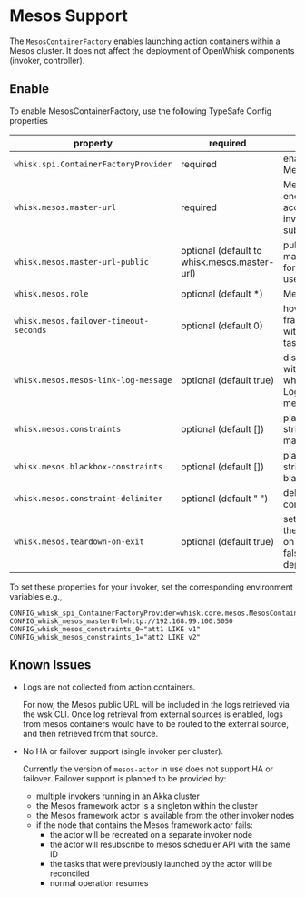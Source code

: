 <!--
#
# Licensed to the Apache Software Foundation (ASF) under one or more
# contributor license agreements.  See the NOTICE file distributed with
# this work for additional information regarding copyright ownership.
# The ASF licenses this file to You under the Apache License, Version 2.0
# (the "License"); you may not use this file except in compliance with
# the License.  You may obtain a copy of the License at
#
#     http://www.apache.org/licenses/LICENSE-2.0
#
# Unless required by applicable law or agreed to in writing, software
# distributed under the License is distributed on an "AS IS" BASIS,
# WITHOUT WARRANTIES OR CONDITIONS OF ANY KIND, either express or implied.
# See the License for the specific language governing permissions and
# limitations under the License.
#
-->
# Mesos Support

The `MesosContainerFactory` enables launching action containers within a Mesos cluster. It does not affect the deployment of OpenWhisk components (invoker, controller).

## Enable

To enable MesosContainerFactory, use the following TypeSafe Config properties

| property | required | details | example |
| --- | --- | --- | --- |
| `whisk.spi.ContainerFactoryProvider` | required | enable the MesosContainerFactory | whisk.core.mesos.MesosContainerFactoryProvider |
| `whisk.mesos.master-url` | required | Mesos master HTTP endpoint to be accessed from the invoker for framework subscription | http://192.168.99.100:5050 |
| `whisk.mesos.master-url-public` | optional (default to whisk.mesos.master-url) | public facing Mesos master HTTP endpoint for exposing logs to cli users | http://192.168.99.100:5050 |
| `whisk.mesos.role` | optional (default *) | Mesos framework role| any string e.g. `openwhisk` |
| `whisk.mesos.failover-timeout-seconds` | optional (default 0) | how long to wait for the framework to reconnect with the same id before tasks are terminated  | see http://mesos.apache.org/documentation/latest/high-availability-framework-guide/ |
| `whisk.mesos.mesos-link-log-message` | optional (default true) | display a log message with a link to Mesos when using the default LogStore (or no log message) | Since logs are not available for invoker to collect from Mesos in general, you can either use an alternate LogStore or direct users to the Mesos ui |   |
| `whisk.mesos.constraints` | optional (default []) | placement constraint strings to use for managed containers | `["att1 LIKE v1", "att2 UNLIKE v2"]` |   |
| `whisk.mesos.blackbox-constraints` | optional (default []) | placement constraint strings to use for blackbox containers  | `["att1 LIKE v1", "att2 UNLIKE v2"]` |   |
| `whisk.mesos.constraint-delimiter` | optional (default " ") | delimiter used to parse constraints |  |   |
| `whisk.mesos.teardown-on-exit` | optional (default true) | set to true to disable the mesos framework on system exit; set for false for HA deployments |  |   |

To set these properties for your invoker, set the corresponding environment variables e.g.,
```properties
CONFIG_whisk_spi_ContainerFactoryProvider=whisk.core.mesos.MesosContainerFactoryProvider
CONFIG_whisk_mesos_masterUrl=http://192.168.99.100:5050
CONFIG_whisk_mesos_constraints_0="att1 LIKE v1"
CONFIG_whisk_mesos_constraints_1="att2 LIKE v2"
```

## Known Issues

* Logs are not collected from action containers.

  For now, the Mesos public URL will be included in the logs retrieved via the wsk CLI. Once log retrieval from external sources is enabled, logs from mesos containers would have to be routed to the external source, and then retrieved from that source.

* No HA or failover support (single invoker per cluster).

  Currently the version of `mesos-actor` in use does not support HA or failover. Failover support is planned to be provided by:

  * multiple invokers running in an Akka cluster
  * the Mesos framework actor is a singleton within the cluster
  * the Mesos framework actor is available from the other invoker nodes
  * if the node that contains the Mesos framework actor fails:
     * the actor will be recreated on a separate invoker node
     * the actor will resubscribe to mesos scheduler API with the same ID
     * the tasks that were previously launched by the actor will be reconciled
     * normal operation resumes

